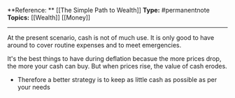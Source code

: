 ---
---

**Reference: ** [[The Simple Path to Wealth]]
**Type:** #permanentnote 
**Topics:** [[Wealth]] [[Money]] 

----
At the present scenario, cash is not of much use. It is only good to have around to cover routine expenses and to meet emergencies.

It's the best things to have during deflation becasue the more prices drop, the more your cash can buy. 
But when prices rise, the value of cash erodes.

- Therefore a better strategy is to keep as little cash as possible as per your needs